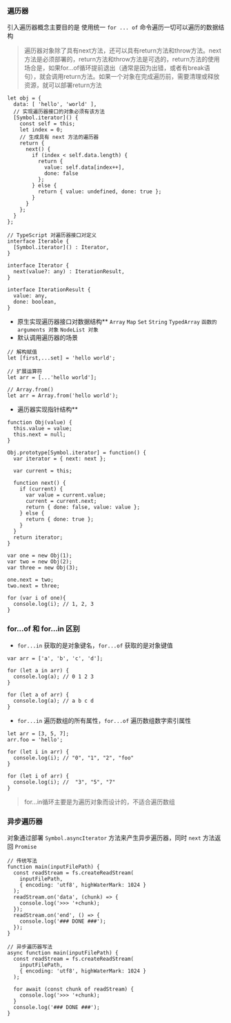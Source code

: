 ### 遍历器
引入遍历器概念主要目的是 使用统一 `for ... of` 命令遍历一切可以遍历的数据结构  
> 遍历器对象除了具有next方法，还可以具有return方法和throw方法。next方法是必须部署的，return方法和throw方法是可选的，return方法的使用场合是，如果for...of循环提前退出（通常是因为出错，或者有break语句），就会调用return方法。如果一个对象在完成遍历前，需要清理或释放资源，就可以部署return方法
```
let obj = {
  data: [ 'hello', 'world' ],
  // 实现遍历器接口的对象必须有该方法
  [Symbol.iterator]() {
    const self = this;
    let index = 0;
    // 生成具有 next 方法的遍历器
    return {
      next() {
        if (index < self.data.length) {
          return {
            value: self.data[index++],
            done: false
          };
        } else {
          return { value: undefined, done: true };
        }
      }
    };
  }
};

// TypeScript 对遍历器接口对定义
interface Iterable {
  [Symbol.iterator]() : Iterator,
}

interface Iterator {
  next(value?: any) : IterationResult,
}

interface IterationResult {
  value: any,
  done: boolean,
}
```
- 原生实现遍历器接口对数据结构** 
`Array` `Map` `Set` `String` `TypedArray` `函数的 arguments 对象` `NodeList 对象`  
- 默认调用遍历器的场景
```
// 解构赋值
let [first,...set] = 'hello world';

// 扩展运算符
let arr = [...'hello world'];

// Array.from()
let arr = Array.from('hello world');
```
- 遍历器实现指针结构**  
```
function Obj(value) {
  this.value = value;
  this.next = null;
}

Obj.prototype[Symbol.iterator] = function() {
  var iterator = { next: next };

  var current = this;

  function next() {
    if (current) {
      var value = current.value;
      current = current.next;
      return { done: false, value: value };
    } else {
      return { done: true };
    }
  }
  return iterator;
}

var one = new Obj(1);
var two = new Obj(2);
var three = new Obj(3);

one.next = two;
two.next = three;

for (var i of one){
  console.log(i); // 1, 2, 3
}
```


### for...of 和 for...in 区别
- `for...in` 获取的是对象键名，`for...of` 获取的是对象键值
```
var arr = ['a', 'b', 'c', 'd'];

for (let a in arr) {
  console.log(a); // 0 1 2 3
}

for (let a of arr) {
  console.log(a); // a b c d
}
```
- `for...in` 遍历数组的所有属性，`for...of` 遍历数组数字索引属性
```
let arr = [3, 5, 7];
arr.foo = 'hello';

for (let i in arr) {
  console.log(i); // "0", "1", "2", "foo"
}

for (let i of arr) {
  console.log(i); //  "3", "5", "7"
}
```
> for...in循环主要是为遍历对象而设计的，不适合遍历数组


### 异步遍历器
对象通过部署 `Symbol.asyncIterator` 方法来产生异步遍历器，同时 `next` 方法返回 `Promise`
```
// 传统写法
function main(inputFilePath) {
  const readStream = fs.createReadStream(
    inputFilePath,
    { encoding: 'utf8', highWaterMark: 1024 }
  );
  readStream.on('data', (chunk) => {
    console.log('>>> '+chunk);
  });
  readStream.on('end', () => {
    console.log('### DONE ###');
  });
}

// 异步遍历器写法
async function main(inputFilePath) {
  const readStream = fs.createReadStream(
    inputFilePath,
    { encoding: 'utf8', highWaterMark: 1024 }
  );

  for await (const chunk of readStream) {
    console.log('>>> '+chunk);
  }
  console.log('### DONE ###');
}
```
